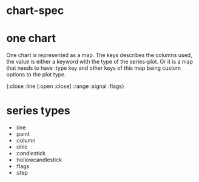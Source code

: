 # chart-spec

# one chart

One chart is represented as a map.
The keys describes the columns used, 
the value is either a keyword with the type of the series-plot.
Or it is a map that needs to have :type key and other keys of this
map being custom options to the plot type.

{:close :line
 [:open :close] :range
 :signal :flags}

# series types 
- :line
- :point
- :column
- :ohlc
- :candlestick
- :hollowcandlestick
- :flags
- :step


